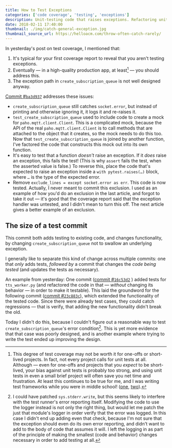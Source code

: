 ```yaml
---
title: How to Test Exceptions
categories: ['code coverage', 'testing', 'exceptions']
description: Unit-testing code that raises exceptions. Refactoring unit tests. Adding tests before you extend and refactor code.
date: 2018-02-11 17:40:00
thumbnail: ./img/catch-general-exception.jpg
thumbnail_source_url: https://helloacm.com/throw-often-catch-rarely/
---
```


In yesterday's post on test coverage, I mentioned that:

1. It's typical for your first coverage report to reveal that you aren't testing exceptions.
2. Eventually — in a high-quality production app, at least[^1] — you should address this.
3. The exception path in `create_subscription_queue` is not well designed anyway.

[Commit #`ba3d937`](https://github.com/olinlibrary/bear-as-a-service/commit/ba3d937) addresses these issues:

* `create_subscription_queue` still catches `socket.error`, but instead of printing and otherwise ignoring it, it logs it and re-raises it.
* `test_create_subscription_queue` used to include code to create a mock for `paho.mqtt.client.Client`. This is a complicated mock, because the API of the real `paho.mqtt.client.Client` is to call methods that are attached to the object that it creates, so the mock needs to do this too. Now that `test_create_subscription_queue` is joined by another function, I've factored the code that constructs this mock out into its own function.
* It's easy to test that a function *doesn't* raise an exception. If it *does* raise an exception, this fails the test! (This is why `assert` fails the test, when the asserted value is false.) To reverse this, place the code that's expected to raise an exception inside a `with pytest.raises(…)` block, where `…` is the type of the expected error.
* Remove `exclude_lines = except socket.error as err`. This code is now tested. Actually, I never meant to commit this exclusion. I used as an example of how you'd do an exclusion in the last article, and forgot to take it out — it's good that the coverage report said that the exception handler was untested, and I didn't mean to turn this off. The next article gives a better example of an exclusion.

## The size of a test commit

This commit both adds testing to existing code, and changes functionality, by changing `create_subscription_queue` not to swallow an underlying exception.

I generally like to separate this kind of change across multiple commits: one that *only* adds tests, *followed by* a commit that changes the *code being tested* (and updates the tests as necessary).

An example from yesterday: One commit ([commit #`16c53d2`](https://github.com/olinlibrary/bear-as-a-service/commit/16c53d2) ) added tests for `tts_worker.py` (and refactored the code in that — *without* changing its behavior — in order to make it testable). This laid the groundword for the following commit ([commit #`23c883c`](https://github.com/olinlibrary/bear-as-a-service/commit/23c883c)), which extended the functionality of the tested code. Since there were already test cases,  they could catch regressions — that is verify, that adding the new functionality didn't break the old.

Today I didn't do this, because I couldn't figure out a reasonable way to test `create_subscription_queue`'s error condition[^2]. This is yet more evidence that that case was poorly designed, and is another example where trying to write the test ended up improving the design.

[^1]: This degree of test coverage may not be worth it for one-offs or short-lived projects. In fact, not every project calls for unit tests at all. Although — even for one-offs and projects that you *expect* to be short-lived, your bias against unit tests is probably too strong, and using unit tests in even a small brief project will often save you net time and frustration. At least this continues to be true for me, and I was writing test frameworks while you were in middle school! ([one](https://github.com/osteele/lztestkit), [two](https://github.com/osteele/cl-spec)).
[^2]: I could have patched `sys.stderr.write`, but this seems likely to interfere with the test runner's error reporting itself. Modifying the code to use the logger instead is not only the right thing, but would let me patch the just that module's logger in order verify that the error was logged. In this case I didn't end up adding even that check, because I'm not sure that the exception should even do its own error reporting, and didn't want to add to the body of code that assumes it will. I left the logging in as part of the principle of making the smallest (code and behavior) changes necessary in order to add testing at all.
